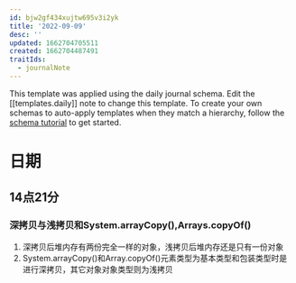```yaml
---
id: bjw2gf434xujtw695v3i2yk
title: '2022-09-09'
desc: ''
updated: 1662704705511
created: 1662704487491
traitIds:
  - journalNote
---
```

This template was applied using the daily journal schema. Edit the [[templates.daily]] note to change this template.
To create your own schemas to auto-apply templates when they match a hierarchy, follow the [schema tutorial](https://blog.dendron.so/notes/P1DL2uXHpKUCa7hLiFbFA/) to get started.

<!--
Based on the journaling method created by Intelligent Change:
- [Intelligent Change: Our Story](https://www.intelligentchange.com/pages/our-story)
- [The Five Minute Journal](https://www.intelligentchange.com/products/the-five-minute-journal)
-->

# 日期

## 14点21分

### 深拷贝与浅拷贝和System.arrayCopy(),Arrays.copyOf()

1. 深拷贝后堆内存有两份完全一样的对象，浅拷贝后堆内存还是只有一份对象
2. System.arrayCopy()和Array.copyOf()元素类型为基本类型和包装类型时是进行深拷贝，其它对象对象类型则为浅拷贝
